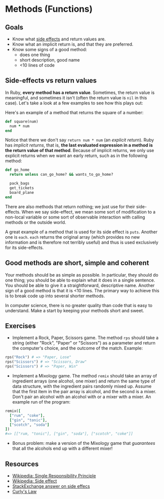 # Methods (Functions)

## Goals

* Know what [side effects][wiki-side-effect] and return values are.
* Know what an implicit return is, and that they are preferred.
* Know some signs of a good method:
  * does one thing
  * short description, good name
  * <10 lines of code

[wiki-side-effect]: http://en.wikipedia.org/wiki/Side_effect_(computer_science)

## Side-effects vs return values

In Ruby, **every method has a return value**. Sometimes, the return
value is meaningful, and sometimes it isn't (often the return value is
`nil` in this case). Let's take a look at a few examples to see how
this plays out:

Here's an example of a method that returns the square of a
number:

```ruby
def square(num)
  num * num
end
```

Notice that there we don't say `return num * num` (an *explicit
return*). Ruby has *implicit returns*, that is, **the last evaluated
expression in a method is the return value of that method**. Because
of implicit returns, we only use explicit returns when we want an
early return, such as in the following method:

```ruby
def go_home
  return unless can_go_home? && wants_to_go_home?

  pack_bags
  get_tickets
  board_plane
end
```

There are also methods that return nothing; we just use for their
side-effects. When we say side-effect, we mean some sort of
modification to a non-local variable or some sort of observable
interaction with calling methods or the outside world.

A great example of a method that is used for its side effect is
`puts`. Another one is `each`. `each` returns the original array
(which provides no new information and is therefore not terribly
useful) and thus is used exclusively for its side-effects.

## Good methods are short, simple and coherent

Your methods should be as simple as possible. In particular, they
should do one thing; you should be able to explain what it does in a
single sentence. You should be able to give it a straightforward,
descriptive name. Another sign of a good method is that it is <10 lines.
The primary way to achieve this is to break code up into several shorter
methods.

In computer science, there is no greater quality than code that is
easy to understand. Make a start by keeping your methods short and
sweet.

## Exercises

* Implement a Rock, Paper, Scissors game. The method `rps` should take
  a string (either "Rock", "Paper" or "Scissors") as a parameter and
  return the computer's choice, and the outcome of the match. Example:

```ruby
rps("Rock") # => "Paper, Lose"
rps("Scissors") # => "Scissors, Draw"
rps("Scissors") # => "Paper, Win"
```

* Implement a Mixology game. The method `remix` should take an array
  of ingredient arrays (one alcohol, one mixer) and return the same
  type of data structure, with the ingredient pairs randomly mixed
  up. Assume that the first item in the pair array is alcohol, and the
  second is a mixer. Don't pair an alcohol with an alcohol with or a
  mixer with a mixer. An example run of the program:

```ruby
remix([
  ["rum", "coke"],
  ["gin", "tonic"],
  ["scotch", "soda"]
])
#=> [["rum, "tonic"], ["gin", "soda"], ["scotch", "coke"]]
```

* Bonus problem: make a version of the Mixology game that *guarantees*
  that all the alcohols end up with a different mixer!

## Resources
* [Wikipedia: Single Responsibility Principle][wiki-srp]
* [Wikipedia: Side effect][wiki-side-effects]
* [StackExchange answer on side effecs][se-side-effects]
* [Curly's Law][curlys-law]

[wiki-side-effects]: http://en.wikipedia.org/wiki/Side_effect_(computer_science)
[wiki-srp]: http://en.wikipedia.org/wiki/Single_responsibility_principle
[se-side-effects]: http://programmers.stackexchange.com/questions/40297/what-is-a-side-effect#answer-40314
[curlys-law]: http://www.codinghorror.com/blog/2007/03/curlys-law-do-one-thing.html
